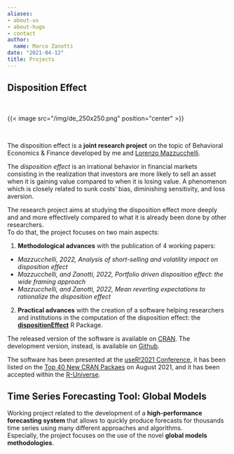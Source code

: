 ```yaml
---
aliases:
- about-us
- about-hugo
- contact
author:
  name: Marco Zanotti
date: "2021-04-12"
title: Projects
---
```


## Disposition Effect

&nbsp;  

{{< image src="/img/de_250x250.png" position="center" >}}

&nbsp;  

The disposition effect is a **joint research project** on the topic of Behavioral 
Economics & Finance developed by me and 
[Lorenzo Mazzucchelli](https://www.linkedin.com/in/lorenzo-mazzucchelli-72a661122/).  

The *disposition effect* is an irrational behavior in financial markets consisting 
in the realization that investors are more likely to sell an asset when it is 
gaining value compared to when it is losing value. A phenomenon which is closely 
related to sunk costs’ bias, diminishing sensitivity, and loss aversion.  

The research project aims at studying the disposition effect more deeply and
and more effectively compared to what it is already been done by other researchers.  
To do that, the project focuses on two main aspects:  

1. **Methodological advances** with the publication of 4 working papers:   
- *Mazzucchelli, 2022, Analysis of short-selling and volatility impact on disposition effect*  
- *Mazzucchelli, and Zanotti, 2022, Portfolio driven disposition effect: the wide framing approach*  
- *Mazzucchelli, and Zanotti, 2022, Mean reverting expectations to rationalize the disposition effect*  

2. **Practical advances** with the creation of a software helping researchers and 
institutions in the computation of the disposition effect: the 
**[dispositionEffect](https://marcozanotti.github.io/dispositionEffect)** R Package.

The released version of the software is available on 
[CRAN](https://CRAN.R-project.org/package=dispositionEffect).
The development version, instead, is available on 
[Github](https://github.com/marcozanotti/dispositionEffect).   

The software has been presented at the [useR!2021 Conference](https://user2021.r-project.org/),
it has been listed on the 
[Top 40 New CRAN Packaes](https://rviews.rstudio.com/2021/09/27/august-2021-top-40-new-cran-packages/)
on August 2021, and it has been accepted within the 
[R-Universe](https://marcozanotti.r-universe.dev/ui#builds).


## Time Series Forecasting Tool: Global Models

Working project related to the development of a **high-performance forecasting system** 
that allows to quickly produce forecasts for thousands time series using many different
approaches and algorithms.  
Especially, the project focuses on the use of the novel **global models methodologies**.  
